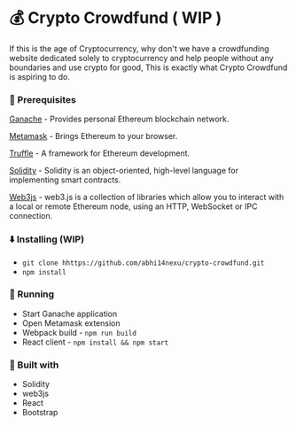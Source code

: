 
# :moneybag: Crypto Crowdfund ( WIP )
If this is the age of Cryptocurrency, why don't we have a crowdfunding website dedicated solely to cryptocurrency and help people without any boundaries and use crypto for good, This is exactly what Crypto Crowdfund is aspiring to do.

### :dart: Prerequisites

[Ganache](https://truffleframework.com/ganache) - Provides personal Ethereum blockchain network.

[Metamask](https://metamask.io/) - Brings Ethereum to your browser.

[Truffle](https://truffleframework.com/truffle) - A framework for Ethereum development.

[Solidity](https://solidity.readthedocs.io/en/latest/) - Solidity is an object-oriented, high-level language for implementing smart contracts.

[Web3js](https://web3js.readthedocs.io/en/1.0/) - web3.js is a collection of libraries which allow you to interact with a local or remote Ethereum node, using an HTTP, WebSocket or IPC connection.

### :arrow_down: Installing (WIP)

- `git clone hhttps://github.com/abhi14nexu/crypto-crowdfund.git`
- `npm install`

### :rocket: Running

- Start Ganache application
- Open Metamask extension
- Webpack build - `npm run build`
- React client - `npm install && npm start`

### :wrench: Built with

- Solidity
- web3js
- React
- Bootstrap
 
